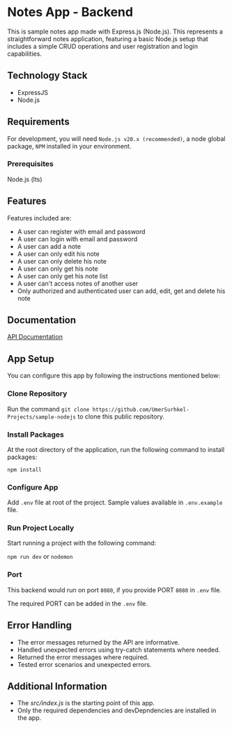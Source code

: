 # Notes App - Backend

This is sample notes app made with Express.js (Node.js). This represents a straightforward notes application, featuring a basic Node.js setup that includes a simple CRUD operations and user registration and login capabilities.

## Technology Stack

- ExpressJS
- Node.js

## Requirements

For development, you will need `Node.js v20.x (recommended)`, a node global package, `NPM` installed in your environment.

### Prerequisites

Node.js (lts)

## Features

Features included are:
- A user can register with email and password
- A user can login with email and password
- A user can add a note
- A user can only edit his note
- A user can only delete his note
- A user can only get his note
- A user can only get his note list
- A user can't access notes of another user
- Only authorized and authenticated user can add, edit, get and delete his note

## Documentation

[API Documentation](https://documenter.getpostman.com/view/7228218/2s9YJaZ4s4)

## App Setup

You can configure this app by following the instructions mentioned below:

### Clone Repository

Run the command `git clone https://github.com/UmerSurhkel-Projects/sample-nodejs` to clone this public repository.

### Install Packages

At the root directory of the application, run the following command to install packages:

`npm install`

### Configure App

Add `.env` file at root of the project. Sample values available in `.env.example` file.

### Run Project Locally

Start running a project with the following command:

`npm run dev` or `nodemon` 

### Port

This backend would run on port `8080`, if you provide PORT `8080` in `.env` file.

The required PORT can be added in the `.env` file.

## Error Handling

- The error messages returned by the API are informative. 
- Handled unexpected errors using try-catch statements where needed.
- Returned the error messages where required.
- Tested error scenarios and unexpected errors.

## Additional Information

- The *src/index.js* is the starting point of this app.
- Only the required dependencies and devDepndencies are installed in the app.